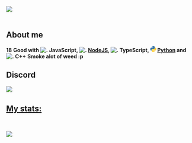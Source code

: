 
<img src="https://camo.githubusercontent.com/4806659df79fcd1bf2d197e13dfc05be902ca18e973019ff59f8337d47426f19/68747470733a2f2f696d616765732d6578742d322e646973636f72646170702e6e65742f65787465726e616c2f68482d6248336c4d32384535744b744e366c777449513149505548685374676e5a4f4631385374687162412f25334673697a65253344343039362f68747470732f63646e2e646973636f72646170702e636f6d2f62616e6e6572732f313134393133383339323035363037383336382f36633138616335613462656133313739353161383838616266363961653739632e706e67" width="500" />
<br/>
<br/>

## About me
**18**
**Good with <img src="https://cdn.discordapp.com/emojis/620827756653051914.png" alt="." width="16" height="16"/> JavaScript, <img src="https://cdn.discordapp.com/emojis/932559343600156674.png?size=20" alt="." width="16" height="16"/> [NodeJS](https://nodejs.org/), <img src="https://www.typescriptlang.org/favicon-32x32.png" alt="." width="16" height="16"/> TypeScript, <img src="https://raw.githubusercontent.com/brand-icons/brands/66a515d0afc1bdf9cd308a9ae8d85e1bd23a4d97/icons/color/python.svg" alt="." width="16" height="16"/> [Python](https://www.python.org/) and <img src="https://cdn.discordapp.com/emojis/952439888337313802.png" alt="." width="16" height="16"/> C++**
**Smoke alot of weed :p**

## Discord
<a href="https://discord.com/users/1149138392056078368"  align="left">
    <img src="https://lanyard.cnrad.dev/api/1149138392056078368?theme=dark&bg=000000&borderRadius=15px&animated=true&idleMessage=Leave%20The%20Digits%20Sweetcheeks(.%20%E2%9D%9B%20%E1%B4%97%20%E2%9D%9B.)">

## My stats:

<br/>
<p align="left">
  <a href="/">
  <img width="49.5%" src="https://github-readme-stats.vercel.app/api?username=percentt&show_icons=true&hide=contribs,prs&cache_seconds=86400&theme=neon" />
  </a>
</p>
<br>
